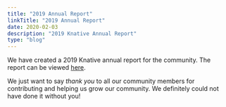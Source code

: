 ```yaml
---
title: "2019 Annual Report"
linkTitle: "2019 Annual Report"
date: 2020-02-03
description: "2019 Knative Annual Report"
type: "blog"
---
```


We have created a 2019 Knative annual report for the community. The report can
be viewed [here](https://github.com/knative/community/tree/master/annual_reports/Knative%202019%20Annual%20Report.pdf).

We just want to say *thank you* to all our community members for contributing and
helping us grow our community. We definitely could not have done it without you!
